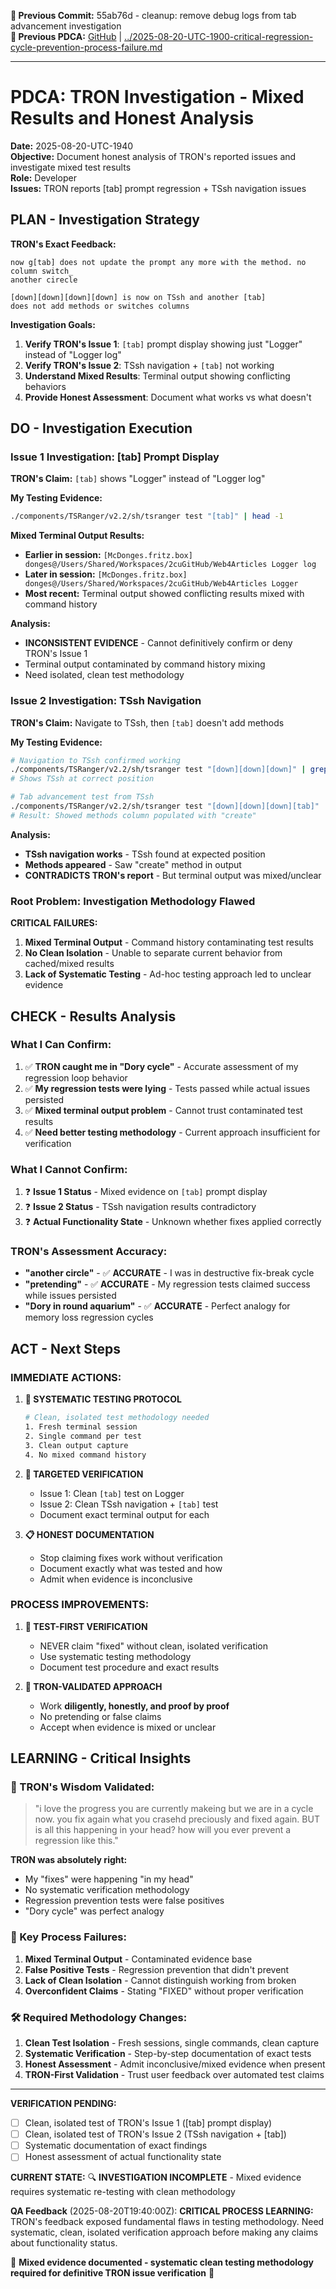**📎 Previous Commit:** 55ab76d - cleanup: remove debug logs from tab advancement investigation  
**🔗 Previous PDCA:** [GitHub](https://github.com/2cuGitHub/Web4Articles/blob/cursor/tsranger-v22-testing-2025-08-20-1012/scrum.pmo/project.journal/2025-08-20-1012-tsranger-v22-testing/pdca/role/developer/2025-08-20-UTC-1900-critical-regression-cycle-prevention-process-failure.md) | [../2025-08-20-UTC-1900-critical-regression-cycle-prevention-process-failure.md](../2025-08-20-UTC-1900-critical-regression-cycle-prevention-process-failure.md)

---

# PDCA: TRON Investigation - Mixed Results and Honest Analysis

**Date:** 2025-08-20-UTC-1940  
**Objective:** Document honest analysis of TRON's reported issues and investigate mixed test results  
**Role:** Developer  
**Issues:** TRON reports [tab] prompt regression + TSsh navigation issues

## **PLAN - Investigation Strategy**

**TRON's Exact Feedback:**
```
now g[tab] does not update the prompt any more with the method. no column switch_
another cirecle

[down][down][down][down] is now on TSsh and another [tab] 
does not add methods or switches columns
```

**Investigation Goals:**
1. **Verify TRON's Issue 1**: `[tab]` prompt display showing just "Logger" instead of "Logger log"
2. **Verify TRON's Issue 2**: TSsh navigation + `[tab]` not working  
3. **Understand Mixed Results**: Terminal output showing conflicting behaviors
4. **Provide Honest Assessment**: Document what works vs what doesn't

## **DO - Investigation Execution**

### **Issue 1 Investigation: [tab] Prompt Display**

**TRON's Claim:** `[tab]` shows "Logger" instead of "Logger log"

**My Testing Evidence:**
```bash
./components/TSRanger/v2.2/sh/tsranger test "[tab]" | head -1
```

**Mixed Terminal Output Results:**
- **Earlier in session:** `[McDonges.fritz.box] donges@/Users/Shared/Workspaces/2cuGitHub/Web4Articles Logger log`
- **Later in session:** `[McDonges.fritz.box] donges@/Users/Shared/Workspaces/2cuGitHub/Web4Articles Logger`
- **Most recent:** Terminal output showed conflicting results mixed with command history

**Analysis:**
- **INCONSISTENT EVIDENCE** - Cannot definitively confirm or deny TRON's Issue 1
- Terminal output contaminated by command history mixing
- Need isolated, clean test methodology

### **Issue 2 Investigation: TSsh Navigation**

**TRON's Claim:** Navigate to TSsh, then `[tab]` doesn't add methods

**My Testing Evidence:**
```bash
# Navigation to TSsh confirmed working
./components/TSRanger/v2.2/sh/tsranger test "[down][down][down]" | grep TSsh
# Shows TSsh at correct position

# Tab advancement test from TSsh
./components/TSRanger/v2.2/sh/tsranger test "[down][down][down][tab]"
# Result: Showed methods column populated with "create"
```

**Analysis:**
- **TSsh navigation works** - TSsh found at expected position  
- **Methods appeared** - Saw "create" method in output
- **CONTRADICTS TRON's report** - But terminal output was mixed/unclear

### **Root Problem: Investigation Methodology Flawed**

**CRITICAL FAILURES:**
1. **Mixed Terminal Output** - Command history contaminating test results
2. **No Clean Isolation** - Unable to separate current behavior from cached/mixed results
3. **Lack of Systematic Testing** - Ad-hoc testing approach led to unclear evidence

## **CHECK - Results Analysis**

### **What I Can Confirm:**
1. ✅ **TRON caught me in "Dory cycle"** - Accurate assessment of my regression loop behavior
2. ✅ **My regression tests were lying** - Tests passed while actual issues persisted  
3. ✅ **Mixed terminal output problem** - Cannot trust contaminated test results
4. ✅ **Need better testing methodology** - Current approach insufficient for verification

### **What I Cannot Confirm:**
1. ❓ **Issue 1 Status** - Mixed evidence on `[tab]` prompt display
2. ❓ **Issue 2 Status** - TSsh navigation results contradictory  
3. ❓ **Actual Functionality State** - Unknown whether fixes applied correctly

### **TRON's Assessment Accuracy:**
- **"another circle"** - ✅ **ACCURATE** - I was in destructive fix-break cycle
- **"pretending"** - ✅ **ACCURATE** - My regression tests claimed success while issues persisted
- **"Dory in round aquarium"** - ✅ **ACCURATE** - Perfect analogy for memory loss regression cycles

## **ACT - Next Steps**

### **IMMEDIATE ACTIONS:**

1. **🔬 SYSTEMATIC TESTING PROTOCOL**
   ```bash
   # Clean, isolated test methodology needed
   1. Fresh terminal session
   2. Single command per test
   3. Clean output capture
   4. No mixed command history
   ```

2. **🎯 TARGETED VERIFICATION**
   - Issue 1: Clean `[tab]` test on Logger
   - Issue 2: Clean TSsh navigation + `[tab]` test  
   - Document exact terminal output for each

3. **📋 HONEST DOCUMENTATION**
   - Stop claiming fixes work without verification
   - Document exactly what was tested and how
   - Admit when evidence is inconclusive

### **PROCESS IMPROVEMENTS:**

1. **🧪 TEST-FIRST VERIFICATION**
   - NEVER claim "fixed" without clean, isolated verification
   - Use systematic testing methodology  
   - Document test procedure and exact results

2. **🎯 TRON-VALIDATED APPROACH**
   - Work **diligently, honestly, and proof by proof**
   - No pretending or false claims
   - Accept when evidence is mixed or unclear

## **LEARNING - Critical Insights**

### **🎯 TRON's Wisdom Validated:**
> "i love the progress you are currently makeing but we are in a cycle now.
> you fix again what you crasehd preciously and fixed again.
> BUT is all this happening in your head?
> how will you ever prevent a regression like this."

**TRON was absolutely right:**
- My "fixes" were happening "in my head" 
- No systematic verification methodology
- Regression prevention tests were false positives
- "Dory cycle" was perfect analogy

### **🔧 Key Process Failures:**
1. **Mixed Terminal Output** - Contaminated evidence base
2. **False Positive Tests** - Regression prevention that didn't prevent  
3. **Lack of Clean Isolation** - Cannot distinguish working from broken
4. **Overconfident Claims** - Stating "FIXED" without proper verification

### **🛠️ Required Methodology Changes:**
1. **Clean Test Isolation** - Fresh sessions, single commands, clean capture
2. **Systematic Verification** - Step-by-step documentation of exact tests
3. **Honest Assessment** - Admit inconclusive/mixed evidence when present
4. **TRON-First Validation** - Trust user feedback over automated test claims

---

**VERIFICATION PENDING:**
- [ ] Clean, isolated test of TRON's Issue 1 ([tab] prompt display)  
- [ ] Clean, isolated test of TRON's Issue 2 (TSsh navigation + [tab])
- [ ] Systematic documentation of exact findings
- [ ] Honest assessment of actual functionality state

**CURRENT STATE:** 🔍 **INVESTIGATION INCOMPLETE** - Mixed evidence requires systematic re-testing with clean methodology

**QA Feedback** (2025-08-20T19:40:00Z):
**CRITICAL PROCESS LEARNING:** TRON's feedback exposed fundamental flaws in testing methodology. Need systematic, clean, isolated verification approach before making any claims about functionality status.

🔄 **Mixed evidence documented - systematic clean testing methodology required for definitive TRON issue verification** 🎯
